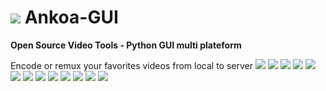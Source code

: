 ![](http://i.imgur.com/Lx2SfgZ.png) Ankoa-GUI
=========

**Open Source Video Tools - Python GUI multi plateform**

Encode or remux your favorites videos from local to server
![](http://i.imgur.com/5m9EGNs.png)
![](http://i.imgur.com/d8eEEGv.png)
![](http://i.imgur.com/3J4dB03.png)
![](http://i.imgur.com/8CZFo7L.png)
![](http://i.imgur.com/E26zA5t.png)
![](http://i.imgur.com/7fwAmSV.png)
![](http://i.imgur.com/sZoqw0V.png)
![](http://i.imgur.com/u3SIplI.png)
![](http://i.imgur.com/PviQdsO.png)
![](http://i.imgur.com/htpmQnE.png)
![](http://i.imgur.com/kOCPgdc.png)
![](http://i.imgur.com/K70z8W1.png)
![](http://i.imgur.com/nFJgm33.png)
